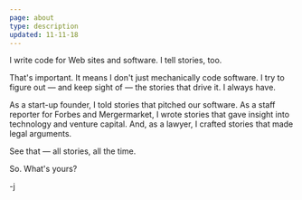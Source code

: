 ```yaml
---
page: about
type: description
updated: 11-11-18
---
```


I write code for Web sites and software. I tell stories, too.

That's important. It means I don't just mechanically code software. I try to figure out — and keep sight of — the stories that drive it. I always have.

As a start-up founder, I told stories that pitched our software. As a staff reporter for Forbes and Mergermarket, I wrote stories that gave insight into technology and venture capital. And, as a lawyer, I crafted stories that made legal arguments. 

See that — all stories, all the time. 

So. What's yours?

-j
